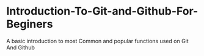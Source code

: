 # Introduction-To-Git-and-Github-For-Beginers
A basic introduction to most Common and popular functions used on Git And Github
